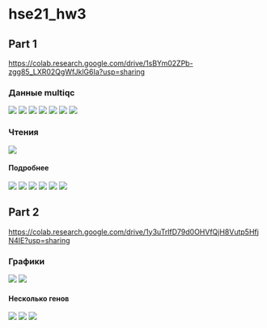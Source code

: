 # hse21_hw3

## Part 1

https://colab.research.google.com/drive/1sBYm02ZPb-zgg85_LXR02QgWfJklG6Ia?usp=sharing

### Данные multiqc

![](img/multi1.png)
![](img/multi2.png)
![](img/multi3.png)
![](img/multi4.png)
![](img/multi5.png)
![](img/multi6.png)
![](img/multi7.png)

### Чтения 
![](img/all-reads.png)

#### Подробнее
![](img/29-hisat.png)
![](img/30-hisat.png)
![](img/31-hisat.png)
![](img/35-hisat.png)
![](img/36-hisat.png)
![](img/37-hisat.png)




## Part 2

https://colab.research.google.com/drive/1y3uTrlfD79d0OHVfQjH8Vutp5HfjN4IE?usp=sharing

### Графики 
![](img/heatmap.png)
![](img/ma-plot.png)

#### Несколько генов
![](img/10.png)
![](img/156.png)
![](img/6569.png)



